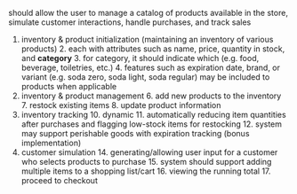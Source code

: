 should allow the user to manage a catalog of products available in the store, simulate customer interactions, handle purchases, and track sales

1. inventory & product initialization (maintaining an inventory of various products)
   2. each with attributes such as name, price, quantity in stock, and **category** 
      3. for category, it should indicate which (e.g. food, beverage, toiletries, etc.)
      4. features such as expiration date, brand, or variant (e.g. soda zero, soda light, soda regular) may be included to products when applicable
5. inventory & product management
   6. add new products to the inventory
   7. restock existing items
   8. update product information
9. inventory tracking
   10. dynamic
       11. automatically reducing item quantities after purchases and flagging low-stock items for restocking
       12. system may support perishable goods with expiration tracking (bonus implementation)
13. customer simulation
    14. generating/allowing user input for a customer who selects products to purchase
        15. system should support adding multiple items to a shopping list/cart
            16. viewing the running total
                17. proceed to checkout